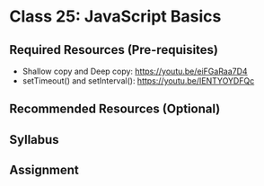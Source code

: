 # Class 25: JavaScript Basics

## Required Resources (Pre-requisites)
* Shallow copy and Deep copy: https://youtu.be/eiFGaRaa7D4
* setTimeout() and setInterval(): https://youtu.be/IENTYOYDFQc

## Recommended Resources (Optional)

## Syllabus

## Assignment
